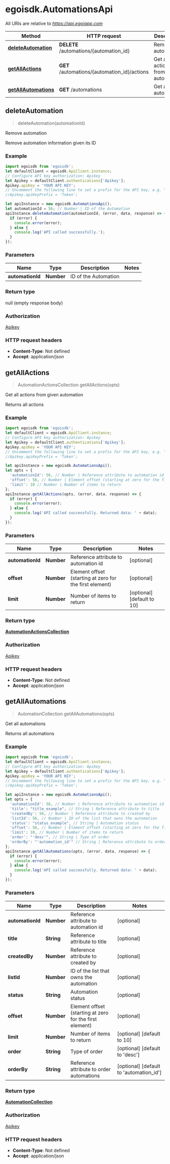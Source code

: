 # egoisdk.AutomationsApi

All URIs are relative to *https://api.egoiapp.com*

Method | HTTP request | Description
------------- | ------------- | -------------
[**deleteAutomation**](AutomationsApi.md#deleteAutomation) | **DELETE** /automations/{automation_id} | Remove automation
[**getAllActions**](AutomationsApi.md#getAllActions) | **GET** /automations/{automation_id}/actions | Get all actions from given automation
[**getAllAutomations**](AutomationsApi.md#getAllAutomations) | **GET** /automations | Get all automations



## deleteAutomation

> deleteAutomation(automationId)

Remove automation

Remove automation information given its ID

### Example

```javascript
import egoisdk from 'egoisdk';
let defaultClient = egoisdk.ApiClient.instance;
// Configure API key authorization: Apikey
let Apikey = defaultClient.authentications['Apikey'];
Apikey.apiKey = 'YOUR API KEY';
// Uncomment the following line to set a prefix for the API key, e.g. "Token" (defaults to null)
//Apikey.apiKeyPrefix = 'Token';

let apiInstance = new egoisdk.AutomationsApi();
let automationId = 56; // Number | ID of the Automation
apiInstance.deleteAutomation(automationId, (error, data, response) => {
  if (error) {
    console.error(error);
  } else {
    console.log('API called successfully.');
  }
});
```

### Parameters


Name | Type | Description  | Notes
------------- | ------------- | ------------- | -------------
 **automationId** | **Number**| ID of the Automation | 

### Return type

null (empty response body)

### Authorization

[Apikey](../README.md#Apikey)

### HTTP request headers

- **Content-Type**: Not defined
- **Accept**: application/json


## getAllActions

> AutomationActionsCollection getAllActions(opts)

Get all actions from given automation

Returns all actions

### Example

```javascript
import egoisdk from 'egoisdk';
let defaultClient = egoisdk.ApiClient.instance;
// Configure API key authorization: Apikey
let Apikey = defaultClient.authentications['Apikey'];
Apikey.apiKey = 'YOUR API KEY';
// Uncomment the following line to set a prefix for the API key, e.g. "Token" (defaults to null)
//Apikey.apiKeyPrefix = 'Token';

let apiInstance = new egoisdk.AutomationsApi();
let opts = {
  'automationId': 56, // Number | Reference attribute to automation id
  'offset': 56, // Number | Element offset (starting at zero for the first element)
  'limit': 10 // Number | Number of items to return
};
apiInstance.getAllActions(opts, (error, data, response) => {
  if (error) {
    console.error(error);
  } else {
    console.log('API called successfully. Returned data: ' + data);
  }
});
```

### Parameters


Name | Type | Description  | Notes
------------- | ------------- | ------------- | -------------
 **automationId** | **Number**| Reference attribute to automation id | [optional] 
 **offset** | **Number**| Element offset (starting at zero for the first element) | [optional] 
 **limit** | **Number**| Number of items to return | [optional] [default to 10]

### Return type

[**AutomationActionsCollection**](AutomationActionsCollection.md)

### Authorization

[Apikey](../README.md#Apikey)

### HTTP request headers

- **Content-Type**: Not defined
- **Accept**: application/json


## getAllAutomations

> AutomationCollection getAllAutomations(opts)

Get all automations

Returns all automations

### Example

```javascript
import egoisdk from 'egoisdk';
let defaultClient = egoisdk.ApiClient.instance;
// Configure API key authorization: Apikey
let Apikey = defaultClient.authentications['Apikey'];
Apikey.apiKey = 'YOUR API KEY';
// Uncomment the following line to set a prefix for the API key, e.g. "Token" (defaults to null)
//Apikey.apiKeyPrefix = 'Token';

let apiInstance = new egoisdk.AutomationsApi();
let opts = {
  'automationId': 56, // Number | Reference attribute to automation id
  'title': "title_example", // String | Reference attribute to title
  'createdBy': 56, // Number | Reference attribute to created by
  'listId': 56, // Number | ID of the list that owns the automation
  'status': "status_example", // String | Automation status
  'offset': 56, // Number | Element offset (starting at zero for the first element)
  'limit': 10, // Number | Number of items to return
  'order': "'desc'", // String | Type of order
  'orderBy': "'automation_id'" // String | Reference attribute to order automations
};
apiInstance.getAllAutomations(opts, (error, data, response) => {
  if (error) {
    console.error(error);
  } else {
    console.log('API called successfully. Returned data: ' + data);
  }
});
```

### Parameters


Name | Type | Description  | Notes
------------- | ------------- | ------------- | -------------
 **automationId** | **Number**| Reference attribute to automation id | [optional] 
 **title** | **String**| Reference attribute to title | [optional] 
 **createdBy** | **Number**| Reference attribute to created by | [optional] 
 **listId** | **Number**| ID of the list that owns the automation | [optional] 
 **status** | **String**| Automation status | [optional] 
 **offset** | **Number**| Element offset (starting at zero for the first element) | [optional] 
 **limit** | **Number**| Number of items to return | [optional] [default to 10]
 **order** | **String**| Type of order | [optional] [default to &#39;desc&#39;]
 **orderBy** | **String**| Reference attribute to order automations | [optional] [default to &#39;automation_id&#39;]

### Return type

[**AutomationCollection**](AutomationCollection.md)

### Authorization

[Apikey](../README.md#Apikey)

### HTTP request headers

- **Content-Type**: Not defined
- **Accept**: application/json

